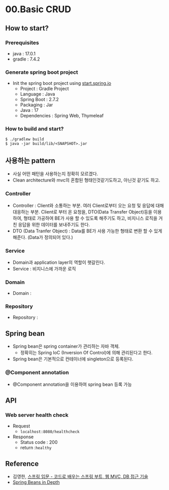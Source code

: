 # 00.Basic CRUD
## How to start?
### Prerequisites
- java : 17.0.1
- gradle : 7.4.2

### Generate spring boot project 
- Init the spring boot project using [start.spring.io](https://start.spring.io/)
  - Project : Gradle Project
  - Language : Java
  - Spring Boot : 2.7.2
  - Packaging : Jar
  - Java : 17
  - Dependencies : Spring Web, Thymeleaf

### How to build and start?
```aidl
$ ./gradlew build 
$ java -jar build/lib/<SNAPSHOT>.jar
```

## 사용하는 pattern
- 사실 어떤 패턴을 사용하는지 정확히 모르겠다.
- Clean architecture와 mvc의 혼합된 형태인것같기도하고, 아닌것 같기도 하고.
### Controller
  - Controller : Client와 소통하는 부분. 여러 Client로부터 오는 요청 및 응답에 대해 대응하는 부분. 
    Client로 부터 온 요청을, DTO(Data Transfer Object)등을 이용하여, 형태로 가공하여 BE가 사용 할 수 있도록 해주기도 하고, 
    비지니스 로직을 거친 응답을 위한 데이터를 보내주기도 한다.   
  - DTO (Data Tranfer Object) : Data를 BE가 사용 가능한 형태로 변환 할 수 있게 해준다. (Data가 정의되어 있다.)
### Service
  - Domain과 application layer의 역할이 햇갈린다.  
  - Service : 비지니스에 가까운 로직
### Domain 
  - Domain : 
### Repository
  - Repository :

## Spring bean
- Spring bean은 spring container가 관리하는 자바 객체.
  - 정확히는 Spring IoC (Inversion Of Control)에 의해 관리된다고 한다. 
- Spring bean은 기본적으로 컨테이너에 singleton으로 등록된다. 
### @Component annotation
- @Component annotation을 이용하여 spring bean 등록 가능

## API
### Web server health check
- Request
  - `localhost:8080/healthcheck`
- Response
  - Status code : 200 
  - return :`healthy`

## Reference
- 김영한, [스프링 입문 - 코드로 배우는 스프링 부트, 웹 MVC, DB 접근 기술](https://www.inflearn.com/course/%EC%8A%A4%ED%94%84%EB%A7%81-%EC%9E%85%EB%AC%B8-%EC%8A%A4%ED%94%84%EB%A7%81%EB%B6%80%ED%8A%B8)
- [Spring Beans in Depth](https://medium.com/javarevisited/spring-beans-in-depth-a6d8b31db8a1#:~:text=By%20definition%2C%20a%20Spring%20bean,many%20objects%20in%20your%20application.)